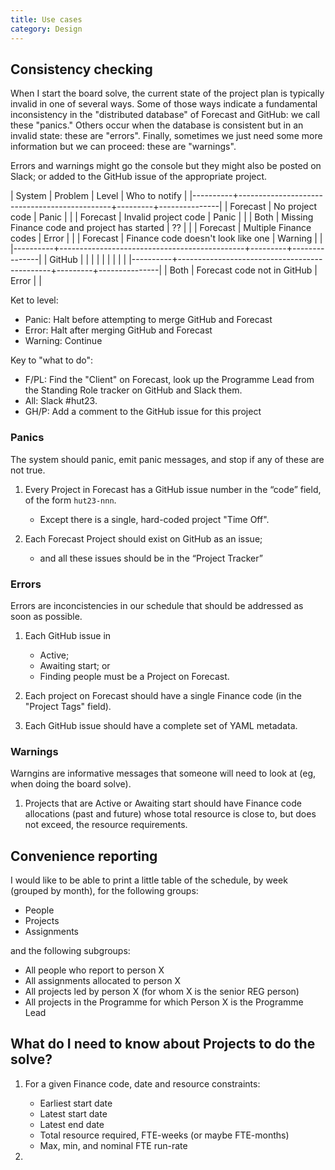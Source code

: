 ```yaml
---
title: Use cases
category: Design
---
```


## Consistency checking

When I start the board solve, the current state of the project plan is typically
invalid in one of several ways. Some of those ways indicate a fundamental
inconsistency in the "distributed database" of Forecast and GitHub: we call
these "panics." Others occur when the database is consistent but in an invalid
state: these are "errors". Finally, sometimes we just need some more information
but we can proceed: these are "warnings". 

Errors and warnings might go the console but they might also be posted on Slack;
or added to the GitHub issue of the appropriate project. 

| System   | Problem                                      | Level   | Who to notify |
|----------+----------------------------------------------+---------+---------------|
| Forecast | No project code                              | Panic   |               |
| Forecast | Invalid project code                         | Panic   |               |
| Both     | Missing Finance code and project has started | ??      |               |
| Forecast | Multiple Finance codes                       | Error   |               |
| Forecast | Finance code doesn't look like one           | Warning |               |
|----------+----------------------------------------------+---------+---------------|
| GitHub   |                                              |         |               |
|          |                                              |         |               |
|----------+----------------------------------------------+---------+---------------|
| Both     | Forecast code not in GitHub                  | Error   |               |


Ket to level:
- Panic: Halt before attempting to merge GitHub and Forecast
- Error: Halt after merging GitHub and Forecast 
- Warning: Continue

Key to "what to do":
- F/PL: Find the "Client" on Forecast, look up the Programme Lead from the
Standing Role tracker on GitHub and Slack them.
- All: Slack #hut23. 
- GH/P: Add a comment to the GitHub issue for this project


### Panics

The system should panic, emit panic messages, and stop if any of these are not true.

1. Every Project in Forecast has a GitHub issue number in the “code” field, of
   the form `hut23-nnn`.
   - Except there is a single, hard-coded project "Time Off".

2. Each Forecast Project should exist on GitHub as an issue;
   - and all these issues should be in the “Project Tracker”
   
### Errors 

Errors are inconcistencies in our schedule that should be addressed as soon as
possible. 
   
1. Each GitHub issue in 
   - Active;
   - Awaiting start; or
   - Finding people
   must be a Project on Forecast.
   
2. Each project on Forecast should have a single Finance code (in the "Project
   Tags" field).

3. Each GitHub issue should have a complete set of YAML metadata.

### Warnings

Warngins are informative messages that someone will need to look at (eg, when
doing the board solve).

1. Projects that are Active or Awaiting start should have Finance code
   allocations (past and future) whose total resource is close to, but does not
   exceed, the resource requirements.
   
## Convenience reporting

I would like to be able to print a little table of the schedule, by week
(grouped by month), for the following groups:
- People
- Projects
- Assignments

and the following subgroups:
- All people who report to person X
- All assignments allocated to person X
- All projects led by person X (for whom X is the senior REG person)
- All projects in the Programme for which Person X is the Programme Lead



## What do I need to know about Projects to do the solve?

1. For a given Finance code, date and resource constraints:
   - Earliest start date
   - Latest start date
   - Latest end date
   - Total resource required, FTE-weeks (or maybe FTE-months)
   - Max, min, and nominal FTE run-rate
   
2. 
